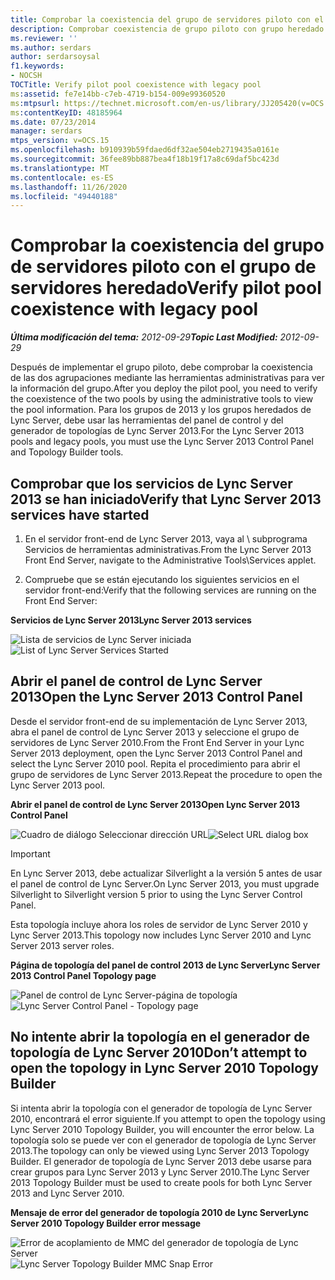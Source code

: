 ```yaml
---
title: Comprobar la coexistencia del grupo de servidores piloto con el grupo de servidores heredado
description: Comprobar coexistencia de grupo piloto con grupo heredado.
ms.reviewer: ''
ms.author: serdars
author: serdarsoysal
f1.keywords:
- NOCSH
TOCTitle: Verify pilot pool coexistence with legacy pool
ms:assetid: fe7e14bb-c7eb-4719-b154-009e99360520
ms:mtpsurl: https://technet.microsoft.com/en-us/library/JJ205420(v=OCS.15)
ms:contentKeyID: 48185964
ms.date: 07/23/2014
manager: serdars
mtps_version: v=OCS.15
ms.openlocfilehash: b910939b59fdaed6df32ae504eb2719435a0161e
ms.sourcegitcommit: 36fee89bb887bea4f18b19f17a8c69daf5bc423d
ms.translationtype: MT
ms.contentlocale: es-ES
ms.lasthandoff: 11/26/2020
ms.locfileid: "49440188"
---
```

# <a name="verify-pilot-pool-coexistence-with-legacy-pool"></a><span data-ttu-id="7bf5e-103">Comprobar la coexistencia del grupo de servidores piloto con el grupo de servidores heredado</span><span class="sxs-lookup"><span data-stu-id="7bf5e-103">Verify pilot pool coexistence with legacy pool</span></span>

<div data-xmlns="http://www.w3.org/1999/xhtml">

<div class="topic" data-xmlns="http://www.w3.org/1999/xhtml" data-msxsl="urn:schemas-microsoft-com:xslt" data-cs="https://msdn.microsoft.com/">

<div data-asp="https://msdn2.microsoft.com/asp">



</div>

<div id="mainSection">

<div id="mainBody"><span data-ttu-id="7bf5e-104">

<span> </span></span><span class="sxs-lookup"><span data-stu-id="7bf5e-104">

<span> </span></span></span>

<span data-ttu-id="7bf5e-105">_**Última modificación del tema:** 2012-09-29_</span><span class="sxs-lookup"><span data-stu-id="7bf5e-105">_**Topic Last Modified:** 2012-09-29_</span></span>

<span data-ttu-id="7bf5e-106">Después de implementar el grupo piloto, debe comprobar la coexistencia de las dos agrupaciones mediante las herramientas administrativas para ver la información del grupo.</span><span class="sxs-lookup"><span data-stu-id="7bf5e-106">After you deploy the pilot pool, you need to verify the coexistence of the two pools by using the administrative tools to view the pool information.</span></span> <span data-ttu-id="7bf5e-107">Para los grupos de 2013 y los grupos heredados de Lync Server, debe usar las herramientas del panel de control y del generador de topologías de Lync Server 2013.</span><span class="sxs-lookup"><span data-stu-id="7bf5e-107">For the Lync Server 2013 pools and legacy pools, you must use the Lync Server 2013 Control Panel and Topology Builder tools.</span></span>

<div>

## <a name="verify-that-lync-server-2013-services-have-started"></a><span data-ttu-id="7bf5e-108">Comprobar que los servicios de Lync Server 2013 se han iniciado</span><span class="sxs-lookup"><span data-stu-id="7bf5e-108">Verify that Lync Server 2013 services have started</span></span>

1.  <span data-ttu-id="7bf5e-109">En el servidor front-end de Lync Server 2013, vaya al \\ subprograma Servicios de herramientas administrativas.</span><span class="sxs-lookup"><span data-stu-id="7bf5e-109">From the Lync Server 2013 Front End Server, navigate to the Administrative Tools\\Services applet.</span></span>

2.  <span data-ttu-id="7bf5e-110">Compruebe que se están ejecutando los siguientes servicios en el servidor front-end:</span><span class="sxs-lookup"><span data-stu-id="7bf5e-110">Verify that the following services are running on the Front End Server:</span></span>

<span data-ttu-id="7bf5e-111">**Servicios de Lync Server 2013**</span><span class="sxs-lookup"><span data-stu-id="7bf5e-111">**Lync Server 2013 services**</span></span>

<span data-ttu-id="7bf5e-112">![Lista de servicios de Lync Server iniciada](images/JJ205420.cfff9385-6bf6-461c-982c-e727c9f20b70(OCS.15).png "Lista de servicios de Lync Server iniciada")</span><span class="sxs-lookup"><span data-stu-id="7bf5e-112">![List of Lync Server Services Started](images/JJ205420.cfff9385-6bf6-461c-982c-e727c9f20b70(OCS.15).png "List of Lync Server Services Started")</span></span>

</div>

<div>

## <a name="open-the-lync-server-2013-control-panel"></a><span data-ttu-id="7bf5e-113">Abrir el panel de control de Lync Server 2013</span><span class="sxs-lookup"><span data-stu-id="7bf5e-113">Open the Lync Server 2013 Control Panel</span></span>

<span data-ttu-id="7bf5e-114">Desde el servidor front-end de su implementación de Lync Server 2013, abra el panel de control de Lync Server 2013 y seleccione el grupo de servidores de Lync Server 2010.</span><span class="sxs-lookup"><span data-stu-id="7bf5e-114">From the Front End Server in your Lync Server 2013 deployment, open the Lync Server 2013 Control Panel and select the Lync Server 2010 pool.</span></span> <span data-ttu-id="7bf5e-115">Repita el procedimiento para abrir el grupo de servidores de Lync Server 2013.</span><span class="sxs-lookup"><span data-stu-id="7bf5e-115">Repeat the procedure to open the Lync Server 2013 pool.</span></span>

<span data-ttu-id="7bf5e-116">**Abrir el panel de control de Lync Server 2013**</span><span class="sxs-lookup"><span data-stu-id="7bf5e-116">**Open Lync Server 2013 Control Panel**</span></span>

<span data-ttu-id="7bf5e-117">![Cuadro de diálogo Seleccionar dirección URL](images/JJ205420.b1f8e650-9c3c-4563-a403-5069f198342f(OCS.15).png "Cuadro de diálogo Seleccionar dirección URL")</span><span class="sxs-lookup"><span data-stu-id="7bf5e-117">![Select URL dialog box](images/JJ205420.b1f8e650-9c3c-4563-a403-5069f198342f(OCS.15).png "Select URL dialog box")</span></span>

<div>


> [!IMPORTANT]  
> <span data-ttu-id="7bf5e-118">En Lync Server 2013, debe actualizar Silverlight a la versión 5 antes de usar el panel de control de Lync Server.</span><span class="sxs-lookup"><span data-stu-id="7bf5e-118">On Lync Server 2013, you must upgrade Silverlight to Silverlight version 5 prior to using the Lync Server Control Panel.</span></span>



</div>

<span data-ttu-id="7bf5e-119">Esta topología incluye ahora los roles de servidor de Lync Server 2010 y Lync Server 2013.</span><span class="sxs-lookup"><span data-stu-id="7bf5e-119">This topology now includes Lync Server 2010 and Lync Server 2013 server roles.</span></span>

<span data-ttu-id="7bf5e-120">**Página de topología del panel de control 2013 de Lync Server**</span><span class="sxs-lookup"><span data-stu-id="7bf5e-120">**Lync Server 2013 Control Panel Topology page**</span></span>

<span data-ttu-id="7bf5e-121">![Panel de control de Lync Server-página de topología](images/JJ205420.4ed1cc7a-cb3e-42f6-82e2-6d4d71d19352(OCS.15).jpg "Panel de control de Lync Server-página de topología")</span><span class="sxs-lookup"><span data-stu-id="7bf5e-121">![Lync Server Control Panel - Topology page](images/JJ205420.4ed1cc7a-cb3e-42f6-82e2-6d4d71d19352(OCS.15).jpg "Lync Server Control Panel - Topology page")</span></span>

</div>

<div>

## <a name="dont-attempt-to-open-the-topology-in-lync-server-2010-topology-builder"></a><span data-ttu-id="7bf5e-122">No intente abrir la topología en el generador de topología de Lync Server 2010</span><span class="sxs-lookup"><span data-stu-id="7bf5e-122">Don’t attempt to open the topology in Lync Server 2010 Topology Builder</span></span>

<span data-ttu-id="7bf5e-123">Si intenta abrir la topología con el generador de topología de Lync Server 2010, encontrará el error siguiente.</span><span class="sxs-lookup"><span data-stu-id="7bf5e-123">If you attempt to open the topology using Lync Server 2010 Topology Builder, you will encounter the error below.</span></span> <span data-ttu-id="7bf5e-124">La topología solo se puede ver con el generador de topología de Lync Server 2013.</span><span class="sxs-lookup"><span data-stu-id="7bf5e-124">The topology can only be viewed using Lync Server 2013 Topology Builder.</span></span> <span data-ttu-id="7bf5e-125">El generador de topología de Lync Server 2013 debe usarse para crear grupos para Lync Server 2013 y Lync Server 2010.</span><span class="sxs-lookup"><span data-stu-id="7bf5e-125">The Lync Server 2013 Topology Builder must be used to create pools for both Lync Server 2013 and Lync Server 2010.</span></span>

<span data-ttu-id="7bf5e-126">**Mensaje de error del generador de topología 2010 de Lync Server**</span><span class="sxs-lookup"><span data-stu-id="7bf5e-126">**Lync Server 2010 Topology Builder error message**</span></span>

<span data-ttu-id="7bf5e-127">![Error de acoplamiento de MMC del generador de topología de Lync Server](images/JJ205420.f6666343-c348-4d81-ae0e-6ba5a44e16c4(OCS.15).png "Error de acoplamiento de MMC del generador de topología de Lync Server")</span><span class="sxs-lookup"><span data-stu-id="7bf5e-127">![Lync Server Topology Builder MMC Snap Error](images/JJ205420.f6666343-c348-4d81-ae0e-6ba5a44e16c4(OCS.15).png "Lync Server Topology Builder MMC Snap Error")</span></span>

<span data-ttu-id="7bf5e-128"></div>

</div>

<span> </span>

</div>

</div>

</span><span class="sxs-lookup"><span data-stu-id="7bf5e-128"></div>

</div>

<span> </span>

</div>

</div>

</span></span></div>


